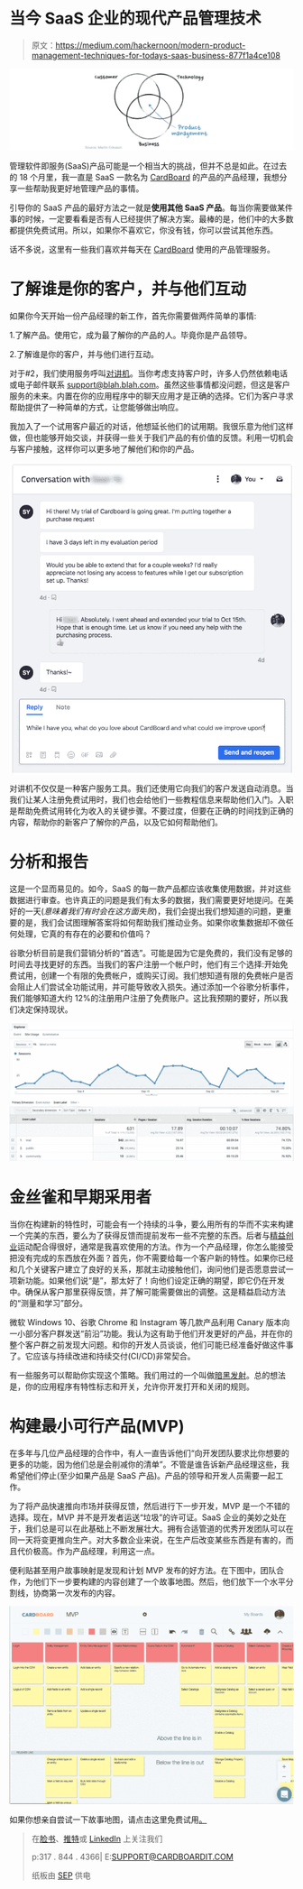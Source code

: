 # 当今 SaaS 企业的现代产品管理技术

> 原文：<https://medium.com/hackernoon/modern-product-management-techniques-for-todays-saas-business-877f1a4ce108>

![](img/0ffbe79e72f7ec66c568fc65e6612a31.png)

管理软件即服务(SaaS)产品可能是一个相当大的挑战，但并不总是如此。在过去的 18 个月里，我一直是 SaaS 一款名为 [CardBoard](https://cardboardit.com) 的产品的产品经理，我想分享一些帮助我更好地管理产品的事情。

引导你的 SaaS 产品的最好方法之一就是**使用其他 SaaS 产品**。每当你需要做某件事的时候，一定要看看是否有人已经提供了解决方案。最棒的是，他们中的大多数都提供免费试用。所以，如果你不喜欢它，你没有钱，你可以尝试其他东西。

话不多说，这里有一些我们喜欢并每天在 [CardBoard](https://cardboardit.com/) 使用的产品管理服务。

# 了解谁是你的客户，并与他们互动

如果你今天开始一份产品经理的新工作，首先你需要做两件简单的事情:

1.了解产品。使用它，成为最了解你的产品的人。毕竟你是产品领导。

2.了解谁是你的客户，并与他们进行互动。

对于#2，我们使用服务呼叫[对讲机](https://www.intercom.com/)。当你考虑支持客户时，许多人仍然依赖电话或电子邮件联系 support@blah.blah.com。虽然这些事情都没问题，但这是客户服务的未来。内置在你的应用程序中的聊天应用才是正确的选择。它们为客户寻求帮助提供了一种简单的方式，让您能够做出响应。

我加入了一个试用客户最近的对话，他想延长他们的试用期。我很乐意为他们这样做，但也能够开始交谈，并获得一些关于我们产品的有价值的反馈。利用一切机会与客户接触，这样你可以更多地了解他们和你的产品。

![](img/d22017dae61d332102c75c75e8e09a02.png)

对讲机不仅仅是一种客户服务工具。我们还使用它向我们的客户发送自动消息。当我们让某人注册免费试用时，我们也会给他们一些教程信息来帮助他们入门。入职是帮助免费试用转化为收入的关键步骤。不要过度，但要在正确的时间找到正确的内容，帮助你的新客户了解你的产品，以及它如何帮助他们。

# 分析和报告

这是一个显而易见的。如今，SaaS 的每一款产品都应该收集使用数据，并对这些数据进行审查。也许真正的问题是我们有太多的数据，我们需要更好地提问。在美好的一天(*意味着我们有时会在这方面失败*)，我们会提出我们想知道的问题，更重要的是，我们会试图理解答案将如何帮助我们推动业务。如果你收集数据却不做任何处理，它真的有存在的必要和价值吗？

谷歌分析目前是我们营销分析的“首选”。可能是因为它是免费的，我们没有足够的时间去寻找更好的东西。当我们的客户注册一个帐户时，他们有三个选择:开始免费试用，创建一个有限的免费帐户，或购买订阅。我们想知道有限的免费帐户是否会阻止人们尝试全功能试用，并可能导致收入损失。通过添加一个谷歌分析事件，我们能够知道大约 12%的注册用户注册了免费账户。这比我预期的要好，所以我们决定保持现状。

![](img/88d76f16937a9147aef892ead1d9634a.png)

# 金丝雀和早期采用者

当你在构建新的特性时，可能会有一个持续的斗争，要么用所有的华而不实来构建一个完美的东西，要么为了获得反馈而提前发布一些不完整的东西。后者与[精益创业](http://theleanstartup.com/principles)运动配合得很好，通常是我喜欢使用的方法。作为一个产品经理，你怎么能接受把没有完成的东西放在外面？首先，你不需要给每一个客户新的特性。如果你已经和几个关键客户建立了良好的关系，那就主动接触他们，询问他们是否愿意尝试一项新功能。如果他们说“是”，那太好了！向他们设定正确的期望，即它仍在开发中。确保从客户那里获得反馈，并了解可能需要做出的调整。这是精益启动方法的“测量和学习”部分。

微软 Windows 10、谷歌 Chrome 和 Instagram 等几款产品利用 Canary 版本向一小部分客户群发送“前沿”功能。我认为这有助于他们开发更好的产品，并在你的整个客户群之前发现大问题。和你的开发人员谈谈，他们可能已经准备好做这件事了。它应该与持续改进和持续交付(CI/CD)非常契合。

有一些服务可以帮助你实现这个策略。我们用过的一个叫做[暗黑发射](https://launchdarkly.com/blog/how-we-beta-test-at-launchdarkly/)。总的想法是，你的应用程序有特性标志和开关，允许你开发打开和关闭的规则。

# 构建最小可行产品(MVP)

在多年与几位产品经理的合作中，有人一直告诉他们“向开发团队要求比你想要的更多的功能，因为他们总是会削减你的清单”。不管是谁告诉新产品经理这些，我希望他们停止(至少如果产品是 SaaS 产品)。产品的领导和开发人员需要一起工作。

为了将产品快速推向市场并获得反馈，然后进行下一步开发，MVP 是一个不错的选择。现在，MVP 并不是开发者运送“垃圾”的许可证。SaaS 企业的美妙之处在于，我们总是可以在此基础上不断发展壮大。拥有合适管道的优秀开发团队可以在同一天将变更推向生产。对大多数企业来说，在生产后改变某些东西是有害的，而且代价极高。作为产品经理，利用这一点。

便利贴甚至用户故事映射是发现和计划 MVP 发布的好方法。在下图中，团队合作，为他们下一步要构建的内容创建了一个故事地图。然后，他们放下一个水平分割线，协商第一次发布的内容。

![](img/d4fe579d98df36ac054e27bbce2e4158.png)

如果你想亲自尝试一下故事地图，请点击这里免费试用[。](https://cardboardit.com/)

> 在[脸书](https://www.facebook.com/cardboardit)、[推特](https://twitter.com/cardboardit)或 [LinkedIn](https://www.linkedin.com/company/cardboardit/) 上关注我们
> 
> p:317 . 844 . 4366| E:[SUPPORT@CARDBOARDIT.COM](mailto:support@cardboardit.com)
> 
> 纸板由 [SEP](http://sep.com/) 供电